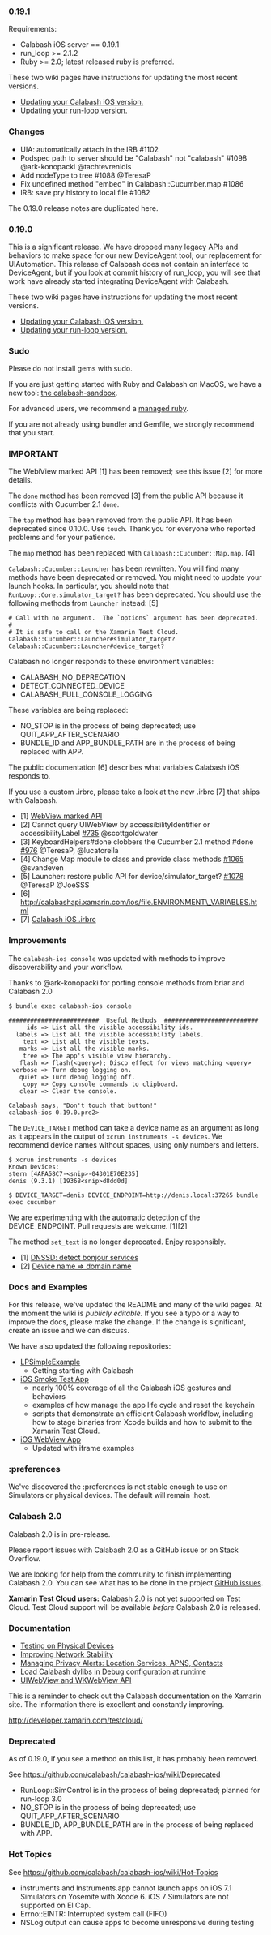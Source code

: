 ### 0.19.1

Requirements:

* Calabash iOS server == 0.19.1
* run\_loop >= 2.1.2
* Ruby >= 2.0; latest released ruby is preferred.

These two wiki pages have instructions for updating the most recent versions.

* [Updating your Calabash iOS version.](https://github.com/calabash/calabash-ios/wiki/B1-Updating-your-Calabash-iOS-version)
* [Updating your run-loop version.](https://github.com/calabash/calabash-ios/wiki/Updating-your-run-loop-version)

### Changes

* UIA: automatically attach in the IRB #1102
* Podspec path to server should be "Calabash" not "calabash" #1098
  @ark-konopacki @tachtevrenidis
* Add nodeType to tree #1088 @TeresaP
* Fix undefined method "embed" in Calabash::Cucumber.map #1086
* IRB: save pry history to local file #1082

The 0.19.0 release notes are duplicated here.

### 0.19.0

This is a significant release. We have dropped many legacy APIs and behaviors
to make space for our new DeviceAgent tool; our replacement for UIAutomation.
This release of Calabash does not contain an interface to DeviceAgent, but if
you look at commit history of run\_loop, you will see that work have already started
integrating DeviceAgent with Calabash.

These two wiki pages have instructions for updating the most recent versions.

* [Updating your Calabash iOS version.](https://github.com/calabash/calabash-ios/wiki/B1-Updating-your-Calabash-iOS-version)
* [Updating your run-loop version.](https://github.com/calabash/calabash-ios/wiki/Updating-your-run-loop-version)

### Sudo

Please do not install gems with sudo.

If you are just getting started with Ruby and Calabash on MacOS, we have a new
tool: [the calabash-sandbox](https://github.com/calabash/install).

For advanced users, we recommend a [managed ruby](https://github.com/calabash/calabash-ios/wiki/Ruby-on-MacOS#ruby-managers-on-macos).

If you are not already using bundler and Gemfile, we strongly recommend
that you start.

### IMPORTANT

The WebiView marked API [1] has been removed; see this issue [2] for more details.

The `done` method has been removed [3] from the public API because it conflicts
with Cucumber 2.1 `done`.

The `tap` method has been removed from the public API.  It has been deprecated
since 0.10.0.  Use `touch`.  Thank you for everyone who reported problems and
for your patience.

The `map` method has been replaced with `Calabash::Cucumber::Map.map`. [4]

`Calabash::Cucumber::Launcher` has been rewritten. You will find many methods
have been deprecated or removed.  You might need to update your launch hooks.
In particular, you should note that `RunLoop::Core.simulator_target?`
has been deprecated.  You should use the following methods from
`Launcher` instead: [5]

```
# Call with no argument.  The `options` argument has been deprecated.
#
# It is safe to call on the Xamarin Test Cloud.
Calabash::Cucumber::Launcher#simulator_target?
Calabash::Cucumber::Launcher#device_target?
```

Calabash no longer responds to these environment variables:

* CALABASH\_NO\_DEPRECATION
* DETECT\_CONNECTED\_DEVICE
* CALABASH\_FULL\_CONSOLE\_LOGGING

These variables are being replaced:

* NO\_STOP is in the process of being deprecated; use QUIT\_APP\_AFTER\_SCENARIO
* BUNDLE\_ID and APP\_BUNDLE\_PATH are in the process of being replaced with APP.

The public documentation [6] describes what variables Calabash iOS responds to.

If you use a custom .irbrc, please take a look at the new .irbrc [7]
that ships with Calabash.

* [1] [WebView marked API](https://github.com/calabash/calabash-ios/wiki/06-WebView-Support#deprecated-apis)
* [2] Cannot query UIWebView by accessibilityIdentifier or accessibilityLabel
[#735](https://github.com/calabash/calabash-ios/issues/735) @scottgoldwater
* [3] KeyboardHelpers#done clobbers the Cucumber 2.1 method #done
  [#976](https://github.com/calabash/calabash-ios/issues/976) @TeresaP, @lucatorella
* [4] Change Map module to class and provide class methods
  [#1065](https://github.com/calabash/calabash-ios/issues/1065) @svandeven
* [5] Launcher: restore public API for device/simulator\_target?
  [#1078](https://github.com/calabash/calabash-ios/pull/1078) @TeresaP
  @JoeSSS
* [6] http://calabashapi.xamarin.com/ios/file.ENVIRONMENT\_VARIABLES.html
* [7] [Calabash iOS .irbrc](https://github.com/calabash/calabash-ios/blob/develop/calabash-cucumber/scripts/.irbrc)

### Improvements

The `calabash-ios console` was updated with methods to improve discoverability
and your workflow.

Thanks to @ark-konopacki for porting console methods from briar and
Calabash 2.0

```
$ bundle exec calabash-ios console

#########################  Useful Methods  ##########################
     ids => List all the visible accessibility ids.
  labels => List all the visible accessibility labels.
    text => List all the visible texts.
   marks => List all the visible marks.
    tree => The app's visible view hierarchy.
   flash => flash(<query>); Disco effect for views matching <query>
 verbose => Turn debug logging on.
   quiet => Turn debug logging off.
    copy => Copy console commands to clipboard.
   clear => Clear the console.

Calabash says, "Don't touch that button!"
calabash-ios 0.19.0.pre2>
```

The `DEVICE_TARGET` method can take a device name as an argument as long as it
appears in the output of `xcrun instruments -s devices`.  We recommend
device names without spaces, using only numbers and letters.

```
$ xcrun instruments -s devices
Known Devices:
stern [4AFA58C7-<snip>-04301E70E235]
denis (9.3.1) [19368<snip>d8dd0d]

$ DEVICE_TARGET=denis DEVICE_ENDPOINT=http://denis.local:37265 bundle exec cucumber
```

We are experimenting with the automatic detection of the DEVICE\_ENDPOINT.
Pull requests are welcome. [1][2]

The method `set_text` is no longer deprecated.  Enjoy responsibly.

- [1] [DNSSD: detect bonjour services](https://github.com/calabash/run_loop/pull/385)
- [2] [Device name => domain name](https://github.com/calabash/run_loop/blob/develop/lib/run_loop/xcuitest.rb#L189)

### Docs and Examples

For this release, we've updated the README and many of the wiki pages.  At the
moment the wiki is *publicly editable.*  If you see a typo or a way to improve
the docs, please make the change.  If the change is significant, create an
issue and we can discuss.

We have also updated the following repositories:

* [LPSimpleExample](https://github.com/calabash/calabash-ios-example)
  - Getting starting with Calabash
* [iOS Smoke Test App](https://github.com/calabash/ios-smoke-test-app)
  - nearly 100% coverage of all the Calabash iOS gestures and behaviors
  - examples of how manage the app life cycle and reset the keychain
  - scripts that demonstrate an efficient Calabash workflow, including how to
    stage binaries from Xcode builds and how to submit to the Xamarin Test
    Cloud.
* [iOS WebView App](https://github.com/calabash/ios-webview-test-app)
  - Updated with iframe examples

### :preferences

We've discovered the :preferences is not stable enough to use on Simulators
or physical devices.  The default will remain :host.

### Calabash 2.0

Calabash 2.0 is in pre-release.

Please report issues with Calabash 2.0 as a GitHub issue or on Stack Overflow.

We are looking for help from the community to finish implementing Calabash 2.0.
You can see what has to be done in the project [GitHub issues](https://github.com/calabash/calabash/issues).

**Xamarin Test Cloud users:** Calabash 2.0 is not yet supported on Test Cloud.
Test Cloud support will be available *before* Calabash 2.0 is released.

### Documentation

* [Testing on Physical Devices](https://github.com/calabash/calabash-ios/wiki/Testing-on-Physical-Devices)
* [Improving Network Stability](https://github.com/calabash/calabash-ios/wiki/Improving-Network-Stability)
* [Managing Privacy Alerts: Location Services, APNS, Contacts](https://github.com/calabash/calabash-ios/wiki/Managing-Privacy-Alerts%3A--Location-Services%2C-APNS%2C-Contacts)
* [Load Calabash dylibs in Debug configuration at runtime](https://github.com/calabash/ios-smoke-test-app/pull/17)
* [UIWebView and WKWebView API](https://github.com/calabash/calabash-ios/wiki/06-WebView-Support)

This is a reminder to check out the Calabash documentation on the Xamarin
site.  The information there is excellent and constantly improving.

http://developer.xamarin.com/testcloud/

### Deprecated

As of 0.19.0, if you see a method on this list, it has probably been
removed.

See https://github.com/calabash/calabash-ios/wiki/Deprecated

* RunLoop::SimControl is in the process of being deprecated; planned for run-loop 3.0
* NO\_STOP is in the process of being deprecated; use QUIT\_APP\_AFTER\_SCENARIO
* BUNDLE\_ID, APP\_BUNDLE\_PATH are in the process of being replaced with APP.

### Hot Topics

See https://github.com/calabash/calabash-ios/wiki/Hot-Topics

* instruments and Instruments.app cannot launch apps on iOS 7.1 Simulators on
  Yosemite with Xcode 6.  iOS 7 Simulators are not supported on El Cap.
* Errno::EINTR: Interrupted system call (FIFO)
* NSLog output can cause apps to become unresponsive during testing

